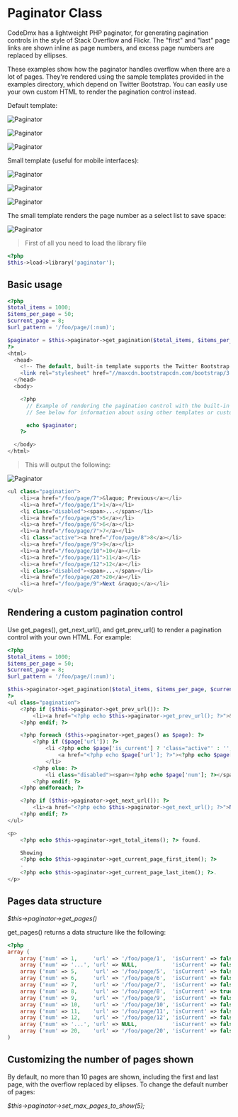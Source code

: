 # Paginator Class

CodeDmx has a lightweight PHP paginator, for generating pagination controls in the style of Stack Overflow and Flickr. The "first" and "last" page links are shown inline as page numbers, and excess page numbers are replaced by ellipses.

These examples show how the paginator handles overflow when there are a lot of pages. They're rendered using the sample templates provided in the examples directory, which depend on Twitter Bootstrap. You can easily use your own custom HTML to render the pagination control instead.

Default template:

![Paginator](https://scontent.fgdl4-1.fna.fbcdn.net/v/t1.0-9/35229369_2087362041532505_3353137485461848064_n.jpg?_nc_cat=0&oh=1f1376e9c94372900737b4eee6f641db&oe=5BB22BB6)

![Paginator](https://scontent.fgdl4-1.fna.fbcdn.net/v/t1.0-9/35151550_2087362051532504_5115176637876404224_o.jpg?_nc_cat=0&oh=0f8cf646da7ffee3f0b6d75ac44106d8&oe=5BA7424C)

![Paginator](https://scontent.fgdl4-1.fna.fbcdn.net/v/t1.0-9/35294582_2087362044865838_4028467238162923520_o.jpg?_nc_cat=0&oh=73ad0633e40c59d2c0396b5ea2503923&oe=5BAF329A)

Small template (useful for mobile interfaces):

![Paginator](https://scontent.fgdl4-1.fna.fbcdn.net/v/t1.0-9/35118939_2087363084865734_3141840629395357696_n.jpg?_nc_cat=0&oh=a38cad332f40f23edb130e959197f793&oe=5BC432DB)

![Paginator](https://scontent.fgdl4-1.fna.fbcdn.net/v/t1.0-9/35239577_2087363054865737_1077832290723168256_n.jpg?_nc_cat=0&oh=0b69f6a95a15b0daffe942fb528f8ed9&oe=5BB60E33)

![Paginator](https://scontent.fgdl4-1.fna.fbcdn.net/v/t1.0-9/35239412_2087363048199071_1706095395202924544_n.jpg?_nc_cat=0&oh=cf231007266d9f977ac3f2c70a50b7ad&oe=5BBD5AEF)

The small template renders the page number as a select list to save space:

![Paginator](https://scontent.fgdl4-1.fna.fbcdn.net/v/t1.0-9/35114579_2087363061532403_7011802941312991232_n.jpg?_nc_cat=0&oh=c23bad97824a8cd15345ab6e1cbdfca4&oe=5B773DCA)

> First of all you need to load the library file

```php
<?php
$this->load->library('paginator');
```

## Basic usage

```php
<?php
$total_items = 1000;
$items_per_page = 50;
$current_page = 8;
$url_pattern = '/foo/page/(:num)';

$paginator = $this->paginator->get_pagination($total_items, $items_per_page, $current_page, $url_pattern);
?>
<html>
  <head>
    <!-- The default, built-in template supports the Twitter Bootstrap pagination styles. -->
    <link rel="stylesheet" href="//maxcdn.bootstrapcdn.com/bootstrap/3.2.0/css/bootstrap.min.css">
  </head>
  <body>

    <?php
      // Example of rendering the pagination control with the built-in template.
      // See below for information about using other templates or custom rendering.

      echo $paginator;
    ?>

  </body>
</html>
```

> This will output the following:

![Paginator](https://scontent.fgdl4-1.fna.fbcdn.net/v/t1.0-9/35151550_2087362051532504_5115176637876404224_o.jpg?_nc_cat=0&oh=0f8cf646da7ffee3f0b6d75ac44106d8&oe=5BA7424C)

```php
<ul class="pagination">
    <li><a href="/foo/page/7">&laquo; Previous</a></li>
    <li><a href="/foo/page/1">1</a></li>
    <li class="disabled"><span>...</span></li>
    <li><a href="/foo/page/5">5</a></li>
    <li><a href="/foo/page/6">6</a></li>
    <li><a href="/foo/page/7">7</a></li>
    <li class="active"><a href="/foo/page/8">8</a></li>
    <li><a href="/foo/page/9">9</a></li>
    <li><a href="/foo/page/10">10</a></li>
    <li><a href="/foo/page/11">11</a></li>
    <li><a href="/foo/page/12">12</a></li>
    <li class="disabled"><span>...</span></li>
    <li><a href="/foo/page/20">20</a></li>
    <li><a href="/foo/page/9">Next &raquo;</a></li>
</ul>
```

## Rendering a custom pagination control

Use get_pages(), get_next_url(), and get_prev_url() to render a pagination control with your own HTML. For example:

```php
<?php
$total_items = 1000;
$items_per_page = 50;
$current_page = 8;
$url_pattern = '/foo/page/(:num)';

$this->paginator->get_pagination($total_items, $items_per_page, $current_page, $url_pattern);
?>
<ul class="pagination">
    <?php if ($this->paginator->get_prev_url()): ?>
        <li><a href="<?php echo $this->paginator->get_prev_url(); ?>">&laquo; Previous</a></li>
    <?php endif; ?>

    <?php foreach ($this->paginator->get_pages() as $page): ?>
        <?php if ($page['url']): ?>
            <li <?php echo $page['is_current'] ? 'class="active"' : ''; ?>>
                <a href="<?php echo $page['url']; ?>"><?php echo $page['num']; ?></a>
            </li>
        <?php else: ?>
            <li class="disabled"><span><?php echo $page['num']; ?></span></li>
        <?php endif; ?>
    <?php endforeach; ?>

    <?php if ($this->paginator->get_next_url()): ?>
        <li><a href="<?php echo $this->paginator->get_next_url(); ?>">Next &raquo;</a></li>
    <?php endif; ?>
</ul>

<p>
    <?php echo $this->paginator->get_total_items(); ?> found.

    Showing
    <?php echo $this->paginator->get_current_page_first_item(); ?>
    -
    <?php echo $this->paginator->get_current_page_last_item(); ?>.
</p>
```

## Pages data structure

*$this->paginator->get_pages()*

get_pages() returns a data structure like the following:

```php
<?php
array (
    array ('num' => 1,     'url' => '/foo/page/1',  'isCurrent' => false),
    array ('num' => '...', 'url' => NULL,           'isCurrent' => false),
    array ('num' => 5,     'url' => '/foo/page/5',  'isCurrent' => false),
    array ('num' => 6,     'url' => '/foo/page/6',  'isCurrent' => false),
    array ('num' => 7,     'url' => '/foo/page/7',  'isCurrent' => false),
    array ('num' => 8,     'url' => '/foo/page/8',  'isCurrent' => true),
    array ('num' => 9,     'url' => '/foo/page/9',  'isCurrent' => false),
    array ('num' => 10,    'url' => '/foo/page/10', 'isCurrent' => false),
    array ('num' => 11,    'url' => '/foo/page/11', 'isCurrent' => false),
    array ('num' => 12,    'url' => '/foo/page/12', 'isCurrent' => false),
    array ('num' => '...', 'url' => NULL,           'isCurrent' => false),
    array ('num' => 20,    'url' => '/foo/page/20', 'isCurrent' => false),
)
```

## Customizing the number of pages shown

By default, no more than 10 pages are shown, including the first and last page, with the overflow replaced by ellipses. To change the default number of pages:

*$this->paginator->set_max_pages_to_show(5);*
